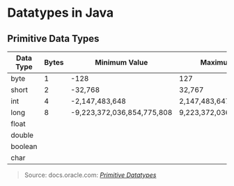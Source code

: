 # Datatypes in Java

## Primitive Data Types
| Data Type | Bytes | Minimum Value | Maximum Value | Default Value | Literal Suffix | 
| --------- | ----- | ------------- | ------------- | ------------- | -------------- |
| byte | 1 | -128 | 127 | 0 |  |  
| short | 2 | -32,768 | 32,767 | 0 |  |  
| int | 4 | -2,147,483,648 | 2,147,483,647 | 0 |  |  
| long | 8 | -9,223,372,036,854,775,808 | 9,223,372,036,854,775,807 |  |  |  
| float |  |  |  |  |  |  
| double |  |  |  |  |  |  
| boolean |  |  |  |  | false |  
| char |  |  |  |  | '\u0000' | 
> Source: docs.oracle.com: [_Primitive Datatypes_](https://docs.oracle.com/javase/tutorial/java/nutsandbolts/datatypes.html) <br />
